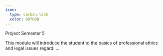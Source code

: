 ```yaml
---
icon:
  type: carbon:task
  color: 607D8B
---
```


Project Semester 5

This module will introduce the student to the basics of professional ethics and legal issues regardi ... 
